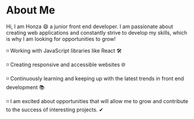 # About Me

Hi, I am Honza 😄 a junior front end developer.
I am passionate about creating web applications and constantly strive to develop my skills, which is why I am looking for opportunities to grow!






◽  Working with JavaScript libraries like React 🛠️

◽  Creating responsive and accessible websites 🌐

◽  Continuously learning and keeping up with the latest trends in front end development 📚

◽  I am excited about opportunities that will allow me to grow and contribute to the success of interesting projects. ✔

